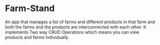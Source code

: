 # Farm-Stand
An app that manages a list of farms and different products in that farm and both the farms and the products are interconnected with each other. It implements Two way CRUD Operations which means you can view products and farms individually.
